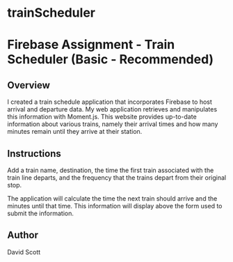 # trainScheduler

# Firebase Assignment - Train Scheduler (Basic - Recommended)

## Overview

I created a train schedule application that incorporates Firebase to host arrival and departure data. My web application retrieves and manipulates this information with Moment.js. This website provides up-to-date information about various trains, namely their arrival times and how many minutes remain until they arrive at their station.

## Instructions

Add a train name, destination, the time the first train associated with the train line departs, and the frequency that the trains depart from their original stop.

The application will calculate the time the next train should arrive and the minutes until that time. This information will display above the form used to submit the information.

## Author

David Scott